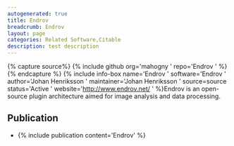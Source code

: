 ```yaml
---
autogenerated: true
title: Endrov
breadcrumb: Endrov
layout: page
categories: Related Software,Citable
description: test description
---
```



{% capture source%}
{% include github org='mahogny ' repo='Endrov ' %}
{% endcapture %}
{% include info-box name='Endrov ' software='Endrov ' author='Johan Henriksson ' maintainer='Johan Henriksson ' source=source status='Active ' website='http://www.endrov.net/ ' %}Endrov is an open-source plugin architecture aimed for image analysis and data processing.

## Publication

  - {% include publication content='Endrov' %}

 
